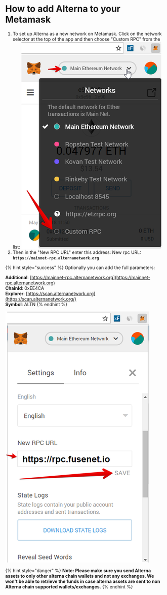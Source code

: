 # How to add Alterna to your Metamask

1. To set up Alterna as a new network on Metamask. Click on the network selector at the top of the app and then choose "Custom RPC" from the list:   ![](../../.gitbook/assets/etz1%20%281%29.png)  
2. Then in the "New RPC URL" enter this address: New rpc URL: **`https://mainnet-rpc.alternanetwork.org`**

{% hint style="success" %}
Optionally you can add the full parameters:

**Additional**: [https://mainnet-rpc.alternanetwork.org](https://mainnet-rpc.alternanetwork.org)  
**ChainId**: 0xEE4CA  
**Explorer**: [https://scan.alternanetwork.org](https://scan.alternanetwork.org/)  
**Symbol**: ALTN
{% endhint %}

![](../../.gitbook/assets/ez2.png)  


{% hint style="danger" %}
**Note: Please make sure you send Alterna assets to only other alterna chain wallets and not any exchanges. We won't be able to retrieve the funds in case alterna assets are sent to non Alterna chain supported wallets/exchanges.**
{% endhint %}

  



